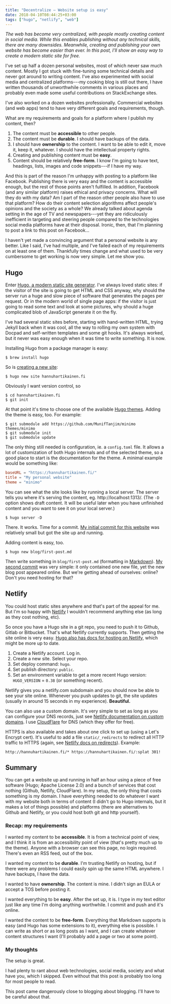 ```yaml
---
title: "Decentralize – Website setup is easy"
date: 2018-04-10T08:44:25+03:00
tags: ["hugo", "netlify", "web"]
---
```


*The web has become very centralized, with people mostly creating content in social media. While this enables publishing without any technical skills, there are many downsides. Meanwhile, creating and publishing your own website has become easier than ever. In this post, I'll show an easy way to create a modern static site for free.*
<!--more-->

I've set up half a dozen personal websites, most of which never saw much content. Mostly I got stuck with fine-tuning some technical details and never got around to writing content. I've also experimented with social media and centralized platforms---my cooking blog is still out there, I have written thousands of unworthwhile comments in various places and probably even made some useful contributions on StackExchange sites.

I've also worked on a dozen websites professionally. Commercial websites (and web apps) tend to have very different goals and requirements, though.

What are my requirements and goals for a platform where I publish my content, then?

1. The content must be **accessible** to other people.
2. ‎The content must be **durable**. I should have backups of the data.
3. ‎I should have **ownership** to the content. I want to be able to edit it, move it, keep it, whatever. I should have the intellectual property rights.
4. ‎Creating and publishing content must be **easy**.
5. ‎Content should be relatively **free-form**. I know I'm going to have text, headings, lists, images and code snippets---if I have my way.

And this is part of the reason I'm unhappy with posting to a platform like Facebook. Publishing there is very easy and the content is accessible enough, but the rest of those points aren't fulfilled. In addition, Facebook (and any similar platform) raises ethical and privacy concerns. What will they do with my data? Am I part of the reason other people also have to use that platform? How do their content selection algorithms affect people's opinions and the society as a whole? We already talked about agenda setting in the age of TV and newspapers---yet they are ridiculously inefficient in targeting and steering people compared to the technologies social media platforms have at their disposal. Ironic, then, that I'm planning to post a link to this post on Facebook...

I haven't yet made a convincing argument that a personal website is any better. Like I said, I've had multiple, and I've failed each of my requirements on at least one of them. Thankfully times change and what used to be very cumbersome to get working is now very simple. Let me show you.

## Hugo

Enter [Hugo, a modern static site generator](https://gohugo.io). I've always loved static sites: if the visitor of the site is going to get HTML and CSS anyway, why should the server run a huge and slow piece of software that generates the pages per request. Or in the modern world of single page apps: if the visitor is just going to read some text and look at some pictures, why should a huge complicated blob of JavaScript generate it on the fly.

I've had several static sites before, starting with hand-written HTML, trying Jekyll back when it was cool, all the way to rolling my own system with Docpad and self-written templates and some git hooks. It's always worked, but it never was easy enough when it was time to write something. It is now.

Installing Hugo from a package manager is easy:

```
$ brew install hugo
```

So is [creating a new site](https://gohugo.io/getting-started/quick-start/):

```
$ hugo new site hannuhartikainen.fi
```

Obviously I want version control, so

```
$ cd hannuhartikainen.fi
$ git init
```

At that point it's time to choose one of the available [Hugo themes](https://themes.gohugo.io/). Adding the theme is easy, too. For example:

```
$ git submodule add https://github.com/MunifTanjim/minimo themes/minimo
$ git submodule init
$ git submodule update
```

The only thing still needed is configuration, ie. a `config.toml` file. It allows a lot of customization of both Hugo internals and of the selected theme, so a good place to start is the documentation for the theme. A minimal example would be something like:

```toml
baseURL = "https://hannuhartikainen.fi/"
title = "My personal website"
theme = "minimo"
```

You can see what the site looks like by running a local server. The server tells you where it's serving the content, eg. http://localhost:1313/.
(The `-D` option shows draft content. It will be useful later when you have unfinished content and you want to see it on your local server.)

```
$ hugo server -D
```

There. It works. Time for a commit. [My initial commit for this website](https://github.com/dancek/hannuhartikainen.fi/commit/717a2cd947fdd18e35bb700c7017a71626bb615a) was relatively small but got the site up and running.

Adding content is easy, too.

```
$ hugo new blog/first-post.md
```

Then write something in `blog/first-post.md` (formatting in [Markdown](https://en.wikipedia.org/wiki/Markdown)). [My second commit](https://github.com/dancek/hannuhartikainen.fi/commit/5347fc0f6d1583c7d356ed08e7c004406d87b1c6) was very simple: it only contained one new file, yet the new blog post appeared online. But we're getting ahead of ourselves: online? Don't you need hosting for that?

## Netlify

You could host static sites anywhere and that's part of the appeal for me. But I'm so happy with [Netlify](https://www.netlify.com/) I wouldn't recommend anything else (as long as they cost nothing, etc).

So once you have a Hugo site in a git repo, you need to push it to Github, Gitlab or Bitbucket. That's what Netlify currently supports. Then getting the site online is very easy. [Hugo also has docs for hosting on Netlify](https://gohugo.io/hosting-and-deployment/hosting-on-netlify/), which might be more up to date.

1. Create a Netlify account. Log in.
2. Create a new site. Select your repo.
3. Set deploy command: `hugo`.
4. Set publish directory: `public`.
5. Set an environment variable to get a more recent Hugo version: `HUGO_VERSION` = `0.38` (or something recent).

Netlify gives you a netlify.com subdomain and you should now be able to see your site online. Whenever you push updates to git, the site updates (usually in around 15 seconds in my experience). **Beautiful.**

You can also use a custom domain. It's very simple to set as long as you can configure your DNS records, just see [Netlify documentation on custom domains](https://www.netlify.com/docs/custom-domains/). I use [CloudFlare](https://www.cloudflare.com/) for DNS (which they offer for free).

HTTPS is also available and takes about one click to set up (using a Let's Encrypt cert). It's useful to add a file `static/_redirects` to redirect all HTTP traffic to HTTPS (again, see [Netlify docs on redirects](https://www.netlify.com/docs/redirects/)). Example:

```
http://hannuhartikainen.fi/* https://hannuhartikainen.fi/:splat 301!
```

## Summary

You can get a website up and running in half an hour using a piece of free software (Hugo; Apache License 2.0) and a bunch of services that cost nothing (Github, Netlify, CloudFlare). In my setup, the only thing that costs something is my domain. I have everything needed to do whatever I want with my website both in terms of content (I didn't go to Hugo internals, but it makes a lot of things possible) and platforms (there are alternatives to Github and Netlify, or you could host both git and http yourself).

### Recap: my requirements

I wanted my content to be **accessible**. It is from a technical point of view, and I think it is from an accessibility point of view (that's pretty much up to the theme). Anyone with a browser can see this page, no login required. There's even an RSS feed, out of the box.

I wanted my content to be **durable**. I'm trusting Netlify on hosting, but if there were any problems I could easily spin up the same HTML anywhere. I have backups, I have the data.

I wanted to have **ownership**. The content is mine. I didn't sign an EULA or accept a TOS before posting it.

I wanted everything to be **easy**. After the set up, it is. I type in my text editor just like any time I'm doing anything worthwhile. I commit and push and it's online.

I wanted the content to be **free-form**. Everything that Markdown supports is easy (and Hugo has some extensions to it), everything else is possible. I can write as short or as long posts as I want, and I can create whatever content structures I want (I'll probably add a page or two at some point).


### My thoughts

The setup is great.

I had plenty to rant about web technologies, social media, society and what have you, which I skipped. Even without that this post is probably too long for most people to read.

This post came dangerously close to blogging about blogging. I'll have to be careful about that.
